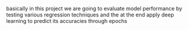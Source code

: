 basically in this project we are going to evaluate model performance by testing various regression techniques and the at the end apply deep learning to predict its accuracies through epochs

